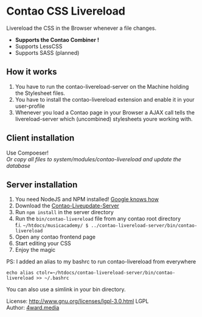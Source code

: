 # Contao CSS Livereload

Livereload the CSS in the Browser whenever a file changes.

* **Supports the Contao Combiner !**
* Supports LessCSS
* Supports SASS (planned)

## How it works

1. You have to run the contao-livereload-server on the Machine holding the Stylesheet files.
2. You have to install the contao-livereload extension and enable it in your user-profile
3. Whenever you load a Contao page in your Browser a AJAX call tells the livereload-server which (uncombined) stylesheets youre working with.  

## Client installation
Use Compoeser!<br>
*Or copy all files to system/modules/contao-livereload and update the database*

## Server installation
1. You need NodeJS and NPM installed! [Google knows how](https://www.google.com/?q=How+to+install+nodejs)
2. Download the [Contao-Liveupdate-Server](https://github.com/psi-4ward/contao-livereload-server/archive/master.zip)
3. Run `npm install` in the server directory 
4. Run the `bin/contao-livereload` file from any contao root directory <br>
   f.i. `~/htdocs/musicacademy/ $ ../contao-livereload-server/bin/contao-livereload`
5. Open any contao frontend page 
6. Start editing your CSS
7. Enjoy the magic

PS: I added an alias to my bashrc to run contao-livereload from everywhere
``` 
echo alias ctolr=~/htdocs/contao-livereload-server/bin/contao-livereload >> ~/.bashrc 
```
You can also use a simlink in your bin directory.

License: http://www.gnu.org/licenses/lgpl-3.0.html LGPL <br>
Author: [4ward.media](http://www.4wardmedia.de)